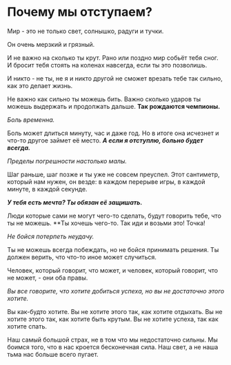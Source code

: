 # Почему мы отступаем?

Мир - это не только свет, солнышко, радуги и тучки.

Он очень мерзкий и грязный.

И не важно на сколько ты крут. Рано или поздно мир собьёт тебя сног. И бросит тебя стоять на коленах навсегда, если ты это позволишь.

И никто - не ты, не я и никто другой не сможет врезать тебе так сильно, как это делает жизнь.

Не важно как сильно ты можешь бить. Важно сколько ударов ты можешь выдержать и продолжать дальше. **Так рождаются чемпионы.**

_Боль временна._

Боль может длиться минуту, час и даже год. Но в итоге она исчезнет и что-то другое займет её место. _**А если я отступлю, больно будет всегда.**_

_Пределы погрешности настолько малы._

Шаг раньше, шаг позже и ты уже не совсем преуспел. Этот сантиметр, который нам нужен, он везде: в каждом перерыве игры, в каждой минуте, в каждой секунде.

_**У тебя есть мечта? Ты обязан её защишать.**_

Люди которые сами не могут чего-то сделать, будут говорить тебе, что ты не можешь. **Ты хочешь чего-то. Так иди и возьми это! Точка!

_Не бойся потерпеть неудачу._

Ты не можешь всегда побеждать, но не бойся принимать решения. Ты должен верить, что что-то иное может случиться.

Человек, который говорит, что может, и человек, который говорит, что не может, - они оба правы.

_Вы все говорите, что хотите добиться успеха, но вы не достаточно этого хотите._

Вы как-будто хотите. 
Вы не хотите этого так, как хотите отдыхать.
Вы не хотите этого так, как хотите быть крутым.
Вы не хотите успеха, так как хотите спать.

Наш самый большой страх, не в том что мы недостаточно сильны. 
Мы боимся того, что в нас кроется бесконечная сила.
Наш свет, а не наша тьма нас больше всего пугает.




